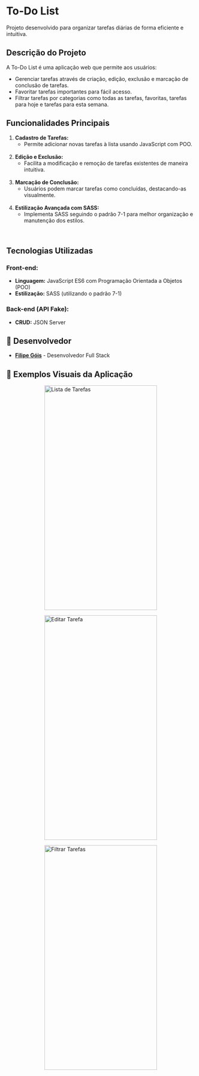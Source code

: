 <!DOCTYPE html>
<html lang="pt-BR">
<head>
    <meta charset="UTF-8">
    <meta name="viewport" content="width=device-width, initial-scale=1.0">
    <link rel="stylesheet" href="styles/main.css">
</head>
<body>

<h1>To-Do List</h1>

<p>Projeto desenvolvido para organizar tarefas diárias de forma eficiente e intuitiva.</p>

<h2>Descrição do Projeto</h2>

<p>A To-Do List é uma aplicação web que permite aos usuários:</p>
<ul>
    <li>Gerenciar tarefas através de criação, edição, exclusão e marcação de conclusão de tarefas.</li>
    <li>Favoritar tarefas importantes para fácil acesso.</li>
    <li>Filtrar tarefas por categorias como todas as tarefas, favoritas, tarefas para hoje e tarefas para esta semana.</li>
</ul>

<h2>Funcionalidades Principais</h2>
<ol>
    <li><strong>Cadastro de Tarefas:</strong>
        <ul>
            <li>Permite adicionar novas tarefas à lista usando JavaScript com POO.</li>
        </ul>
    </li>
    <br/>
    <li><strong>Edição e Exclusão:</strong>
        <ul>
            <li>Facilita a modificação e remoção de tarefas existentes de maneira intuitiva.</li>
        </ul>
    </li>
    <br/>
    <li><strong>Marcação de Conclusão:</strong>
        <ul>
            <li>Usuários podem marcar tarefas como concluídas, destacando-as visualmente.</li>
        </ul>
    </li>
    <br/>
    <li><strong>Estilização Avançada com SASS:</strong>
        <ul>
            <li>Implementa SASS seguindo o padrão 7-1 para melhor organização e manutenção dos estilos.</li>
        </ul>
    </li>
</ol>
<br/>

<h2>Tecnologias Utilizadas</h2>

<h3>Front-end:</h3>
<ul>
    <li><strong>Linguagem:</strong> JavaScript ES6 com Programação Orientada a Objetos (POO)</li>
    <li><strong>Estilização:</strong> SASS (utilizando o padrão 7-1)</li>
</ul>

<h3>Back-end (API Fake):</h3>
<ul>
    <li><strong>CRUD:</strong> JSON Server</li>
</ul>

<h2>👥 Desenvolvedor</h2>
<ul>
    <li><a href="https://www.linkedin.com/in/filipe-góis-841b58206/" target="_blank"><strong>Filipe Góis</strong></a> - Desenvolvedor Full Stack</li>
</ul>

<h2>📸 Exemplos Visuais da Aplicação</h2>
<div>
    <figure style="display: flex; flex-direction: column; align-items: center;">
        <img src="./assets/screenshots/todo-list-main.jpeg" alt="Lista de Tarefas" style="width: 300px; height: 600px; object-fit: cover;">
    </figure>
    <figure style="display: flex; flex-direction: column; align-items: center;">
        <img src="./assets/screenshots/todo-list-edit.jpeg" alt="Editar Tarefa" style="width: 300px; height: 600px; object-fit: cover;">
    </figure>
    <figure style="display: flex; flex-direction: column; align-items: center;">
        <img src="./assets/screenshots/todo-list-filtered.jpeg" alt="Filtrar Tarefas" style="width: 300px; height: 600px; object-fit: cover;">
    </figure>
</div>

</body>
</html>
